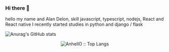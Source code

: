 ### Hi there 👋

hello my name and Alan Delon, skill javascript, typescript, nodejs, React and React native I recently started studies in python and django / flask

![Anurag's GitHub stats](https://github-readme-stats.vercel.app/api?username=xd-elon&show_icons=true&theme=radical)

<p align="center"><img src="https://github-readme-stats.vercel.app/api/top-langs/?username=xd-elon&langs_count=10&theme=tokyonight&layout=compact" alt="AnhellO :: Top Langs" /></p>
